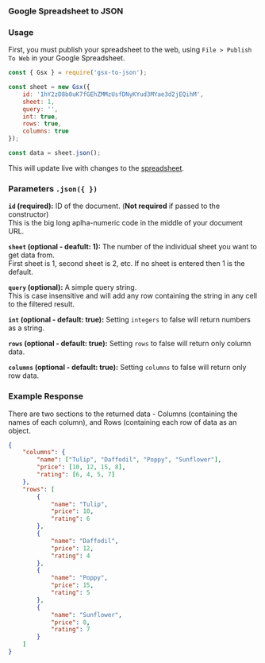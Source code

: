 ### Google Spreadsheet to JSON

### Usage

First, you must publish your spreadsheet to the web, using `File > Publish To Web` in your Google Spreadsheet.

```js
const { Gsx } = require('gsx-to-json');

const sheet = new Gsx({
    id: '1hY2zD8b0uK7fGEhZMMzUsfDNyKYud3MYae3d2jEQihM',
    sheet: 1,
    query: '',
    int: true,
    rows: true,
    columns: true
});

const data = sheet.json();
```

This will update live with changes to the [spreadsheet](https://docs.google.com/spreadsheets/d/1hY2zD8b0uK7fGEhZMMzUsfDNyKYud3MYae3d2jEQihM/edit?usp=sharing).

### Parameters `.json({ })`

**`id` (required):** ID of the document. (<b>Not required</b> if passed to the constructor)<br>
This is the big long aplha-numeric code in the middle of your document URL.

**`sheet` (optional - deafult: 1):** The number of the individual sheet you want to get data from.<br>
First sheet is 1, second sheet is 2, etc. If no sheet is entered then 1 is the default.

**`query` (optional):** A simple query string.<br>
This is case insensitive and will add any row containing the string in any cell to the filtered result.

**`int` (optional - default: true):** Setting `integers` to false will return numbers as a string.

**`rows` (optional - default: true):** Setting `rows` to false will return only column data.

**`columns` (optional - default: true):** Setting `columns` to false will return only row data.

### Example Response

There are two sections to the returned data - Columns (containing the names of each column), and Rows (containing each row of data as an object.

```json
{
    "columns": {
        "name": ["Tulip", "Daffodil", "Poppy", "Sunflower"],
        "price": [10, 12, 15, 8],
        "rating": [6, 4, 5, 7]
    },
    "rows": [
        {
            "name": "Tulip",
            "price": 10,
            "rating": 6
        },
        {
            "name": "Daffodil",
            "price": 12,
            "rating": 4
        },
        {
            "name": "Poppy",
            "price": 15,
            "rating": 5
        },
        {
            "name": "Sunflower",
            "price": 8,
            "rating": 7
        }
    ]
}
```
